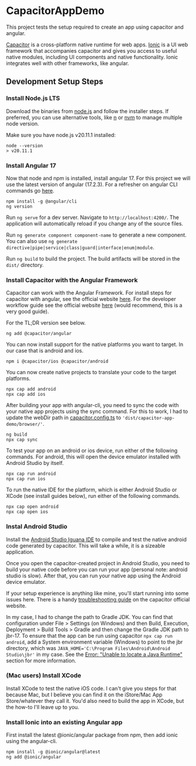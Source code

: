 # CapacitorAppDemo

This project tests the setup required to create an app using capacitor and angular.

[Capacitor](https://capacitorjs.com/) is a cross-platform native runtime for web apps. [Ionic](https://ionicframework.com/) is a UI web framework that accompanies capacitor and gives you access to useful native modules, including UI components and native functionality. Ionic integrates well with other frameworks, like angular.

## Development Setup Steps

### Install Node.js LTS

Download the binaries from [node.js](https://nodejs.org/en/download/) and follow the installer steps. If preferred, you can use alternative tools, like [n](https://www.npmjs.com/package/n) or [nvm](https://github.com/nvm-sh/nvm#installing-and-updating) to manage multiple node version.

Make sure you have node.js v20.11.1 installed:

```shell
node --version
> v20.11.1
```

### Install Angular 17

Now that node and npm is installed, install angular 17. For this project we will use the latest version of angular (17.2.3). For a refresher on angular CLI commands go [here](https://angular.io/cli).

```shell
npm install -g @angular/cli
ng version
```

Run `ng serve` for a dev server. Navigate to `http://localhost:4200/`. The application will automatically reload if you change any of the source files.

Run `ng generate component component-name` to generate a new component. You can also use `ng generate directive|pipe|service|class|guard|interface|enum|module`.

Run `ng build` to build the project. The build artifacts will be stored in the `dist/` directory.

### Install Capacitor with the Angular Framework

Capacitor can work with the Angular Framework. For install steps for capacitor with angular, see the official website [here](https://capacitorjs.com/solution/angular). For the developer workflow guide see the official website [here](https://capacitorjs.com/docs/basics/workflow) (would recommend, this is a very good guide).

For the TL;DR version see below.

```shell
ng add @capacitor/angular
```

You can now install support for the native platforms you want to target. In our case that is android and ios.

```shell
npm i @capacitor/ios @capacitor/android
```

You can now create native projects to translate your code to the target platforms.

``` shell
npx cap add android
npx cap add ios
```

After building your app with angular-cli, you need to sync the code with your native app projects using the sync command. For this to work, I had to update the webDir path in [capacitor.config.ts](./capacitor.config.ts) to `'dist/capacitor-app-demo/browser/'`.

```shell
ng build
npx cap sync
```

To test your app on an android or ios device, run either of the following commands. For android, this will open the device emulator installed with Android Studio by itself.

```shell
npx cap run android
npx cap run ios
```

To run the native IDE for the platform, which is either Android Studio or XCode (see install guides below), run either of the following commands.

```shell
npx cap open android
npx cap open ios
```

### Instal Android Studio

Install the [Android Studio Iguana IDE](https://developer.android.com/studio) to compile and test the native android code generated by capacitor. This will take a while, it is a sizeable application.

Once you open the capacitor-created project in Android Studio, you need to build your native code before you can run your app (personal note: android studio is slow). After that, you can run your native app using the Android device emulator.

If your setup experience is anything like mine, you'll start running into some issues here. There is a handy [troubleshooting guide](https://capacitorjs.com/docs/android/troubleshooting) on the capacitor official website.

In my case, I had to change the path to Gradle JDK. You can find that configuration under File > Settings (on Windows) and then Build, Execution, Deployment > Build Tools > Gradle and then change the Gradle JDK path to jbr-17. To ensure that the app can be run using capacitor `npx cap run android`, add a System environment variable (Windows) to point to the jbr directory, which was `JAVA_HOME='C:\Program Files\Android\Android Studio\jbr'` in my case. See the [Error: "Unable to locate a Java Runtime"](https://capacitorjs.com/docs/android/troubleshooting#error-unable-to-locate-a-java-runtime) section for more information.

### (Mac users) Install XCode

Install XCode to test the native iOS code. I can't give you steps for that because Mac, but I believe you can find it on the iStore/Mac App Store/whatever they call it. You'd also need to build the app in XCode, but the how-to I'll leave up to you.

### Install Ionic into an existing Angular app

First install the latest @ionic/angular package from npm, then add ionic using the angular-cli.

```shell
npm install -g @ionic/angular@latest
ng add @ionic/angular
```
